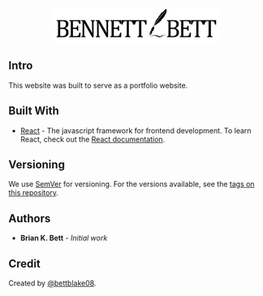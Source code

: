 <p align="center">
    <img src="src/assets/images/logo-black.png" height="70px" alt="TheBestBett logo">
</p>

## Intro

This website was built to serve as a portfolio website.

## Built With

* [React][2] - The javascript framework for frontend development. To learn React, check out the [React documentation](https://reactjs.org/).

## Versioning

We use [SemVer][3] for versioning. For the versions available, see the [tags on this repository][4].

## Authors

* **Brian K. Bett** - *Initial work*

## Credit

Created by [@bettblake08][1].

[1]: https://github.com/bettblake08
[2]: https://reactjs.org/
[3]: http://semver.org/
[4]: https://github.com/your/project/tags
